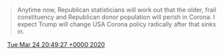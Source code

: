 > Anytime now, Republican statisticians will work out that the older, frail constituency and Republican donor population will perish in Corona\. I expect Trump will change USA Corona policy radically after that sinks in\.

<img src="../../media/tweet.ico" width="12" /> [Tue Mar 24 20:49:27 +0000 2020](https://twitter.com/DromerDenker/status/1242554142234677250)